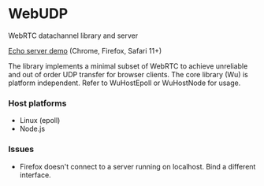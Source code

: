 # WebUDP
WebRTC datachannel library and server

[Echo server demo](https://www.vektor.space/webudprtt.html) (Chrome, Firefox, Safari 11+)

The library implements a minimal subset of WebRTC to achieve unreliable and out of order UDP transfer for browser clients. The core library (Wu) is platform independent. Refer to WuHostEpoll or WuHostNode for usage.

### Host platforms
* Linux (epoll)
* Node.js

### Issues
* Firefox doesn't connect to a server running on localhost. Bind a different interface.
